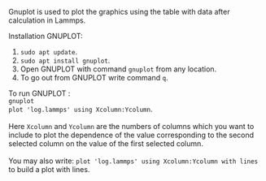 Gnuplot is used to plot the graphics using the table with data after calculation in Lammps. <br />

Installation GNUPLOT:<br />
1) ``sudo apt update``.
2) ``sudo apt install gnuplot``.
3) Open GNUPLOT with command ``gnuplot`` from any location.
4) To go out from GNUPLOT write command ``q``.

To run GNUPLOT :<br />
``gnuplot`` <br />
``plot 'log.lammps' using Xcolumn:Ycolumn``.<br />
<br />
Here ``Xcolumn`` and ``Ycolumn`` are the numbers of columns which you want to include to plot the dependence of the value corresponding to the second selected column on the value of the first selected column.<br />
<br />
You may also write: ``plot 'log.lammps' using Xcolumn:Ycolumn with lines`` to build a plot with lines.
